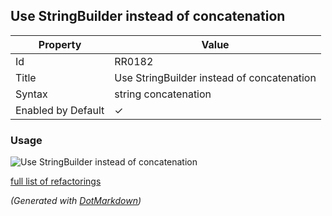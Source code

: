 ## Use StringBuilder instead of concatenation

| Property           | Value                                      |
| ------------------ | ------------------------------------------ |
| Id                 | RR0182                                     |
| Title              | Use StringBuilder instead of concatenation |
| Syntax             | string concatenation                       |
| Enabled by Default | &#x2713;                                   |

### Usage

![Use StringBuilder instead of concatenation](../../images/refactorings/UseStringBuilderInsteadOfConcatenation.png)

[full list of refactorings](Refactorings.md)

*\(Generated with [DotMarkdown](http://github.com/JosefPihrt/DotMarkdown)\)*
